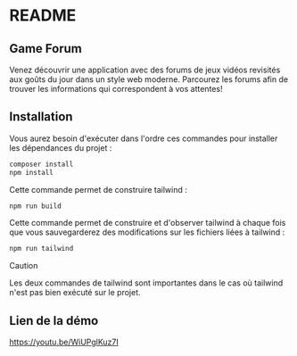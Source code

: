 
# README

## Game Forum

Venez découvrir une application avec des forums de jeux vidéos revisités aux goûts du jour dans un style web moderne. Parcourez les forums afin de trouver les informations qui correspondent à vos attentes!


## Installation

Vous aurez besoin d'exécuter dans l'ordre ces commandes pour installer les dépendances du projet  :

```bash
composer install
npm install
```

Cette commande permet de construire tailwind :

```bash
npm run build
```

Cette commande permet de construire et d'observer tailwind à chaque fois que vous sauvegarderez des modifications sur les fichiers liées à tailwind :

```bash
npm run tailwind 
```

> [!CAUTION]
> Les deux commandes de tailwind sont importantes dans le cas où tailwind n'est pas bien exécuté sur le projet.


## Lien de la démo

https://youtu.be/WiUPglKuz7I


